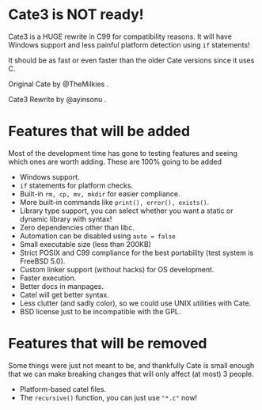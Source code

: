 # Cate3 is NOT ready!
Cate3 is a HUGE rewrite in C99 for compatibility reasons. It will have Windows support and less painful platform detection using `if` statements!

It should be as fast or even faster than the older Cate versions since it uses C.

Original Cate by @TheMilkies .

Cate3 Rewrite by @ayinsonu .

# Features that will be added
Most of the development time has gone to testing features and seeing which ones are worth adding. These are 100% going to be added
- Windows support.
- `if` statements for platform checks.
- Built-in `rm, cp, mv, mkdir` for easier compliance.
- More built-in commands like `print(), error(), exists()`.
- Library type support, you can select whether you want a static or dynamic library with syntax!
- Zero dependencies other than libc.
- Automation can be disabled using `auto = false`
- Small executable size (less than 200KB)
- Strict POSIX and C99 compliance for the best portability (test system is FreeBSD 5.0).
- Custom linker support (without hacks) for OS development.
- Faster execution.
- Better docs in manpages.
- Catel will get better syntax.
- Less clutter (and sadly color), so we could use UNIX utilities with Cate.
- BSD license just to be incompatible with the GPL.

# Features that will be removed
Some things were just not meant to be, and thankfully Cate is small enough that we can make breaking changes that will only affect (at most) 3 people.
- Platform-based catel files.
- The `recursive()` function, you can just use `"*.c"` now!
